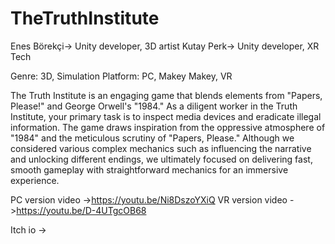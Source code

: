 # TheTruthInstitute

Enes Börekçi-> Unity developer, 3D artist
Kutay Perk-> Unity developer, XR Tech

Genre: 3D, Simulation
Platform: PC, Makey Makey, VR

The Truth Institute is an engaging game that blends elements from "Papers, Please!" and George Orwell's "1984." As a diligent worker in the Truth Institute, your primary task is to inspect media devices and eradicate illegal information. The game draws inspiration from the oppressive atmosphere of "1984" and the meticulous scrutiny of "Papers, Please." Although we considered various complex mechanics such as influencing the narrative and unlocking different endings, we ultimately focused on delivering fast, smooth gameplay with straightforward mechanics for an immersive experience.

PC version video ->https://youtu.be/Ni8DszoYXiQ
VR version video ->https://youtu.be/D-4UTgcOB68


Itch io ->
